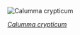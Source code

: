 
![Calumma crypticum](https://upload.wikimedia.org/wikipedia/commons/thumb/3/3d/Blue-legged_chameleon_%28Calumma_crypticum%29_male_Ranomafana.jpg/525px-Blue-legged_chameleon_%28Calumma_crypticum%29_male_Ranomafana.jpg)

*[Calumma crypticum](https://wikipedia.org/wiki/File:Blue-legged_chameleon_(Calumma_crypticum)_male_Ranomafana.jpg)*
